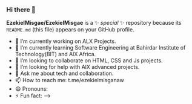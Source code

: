 ### Hi there 👋

**EzekielMisgae/EzekielMisgae** is a ✨ _special_ ✨ repository because its `README.md` (this file) appears on your GitHub profile.

- 🔭 I’m currently working on ALX Projects.
- 🌱 I’m currently learning Software Engineering at Bahirdar Institute of Technology(BIT) and AlX Africa.
- 👯 I’m looking to collaborate on HTML, CSS and Js projects.
- 🤔 I’m looking for help with AlX advanced projects.
- 💬 Ask me about tech and collaboration.
- 📫 How to reach me: t.me/ezekielmisganaw
- 😄 Pronouns: 
- ⚡ Fun fact: 
-->
